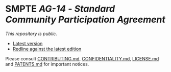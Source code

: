# SMPTE _AG-14_ - _Standard Community Participation Agreement_

_This repository is *public*._

* [Latest version](https://doc.smpte-doc.org/ag-14/main/)
* [Redline against the latest edition](https://doc.smpte-doc.org/ag-14/main/pub-rl.html)

Please consult [CONTRIBUTING.md](./CONTRIBUTING.md), [CONFIDENTIALITY.md](./CONFIDENTIALITY.md), [LICENSE.md](./LICENSE.md) and
[PATENTS.md](./PATENTS.md) for important notices.
